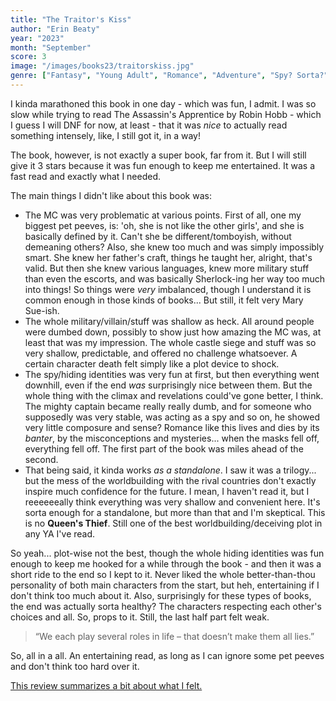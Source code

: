```yaml
---
title: "The Traitor's Kiss"
author: "Erin Beaty"
year: "2023"
month: "September"
score: 3
image: "/images/books23/traitorskiss.jpg"
genre: ["Fantasy", "Young Adult", "Romance", "Adventure", "Spy? Sorta?"]
---
```


I kinda marathoned this book in one day - which was fun, I admit. I was so slow while trying to read The Assassin's Apprentice by Robin Hobb - which I guess I will DNF for now, at least - that it was _nice_ to actually read something intensely, like, I still got it, in a way!

The book, however, is not exactly a super book, far from it. But I will still give it 3 stars because it was fun enough to keep me entertained. It was a fast read and exactly what I needed.

The main things I didn't like about this book was:

-   The MC was very problematic at various points. First of all, one my biggest pet peeves, is: 'oh, she is not like the other girls', and she is basically defined by it. Can't she be different/tomboyish, without demeaning others? Also, she knew too much and was simply impossibly smart. She knew her father's craft, things he taught her, alright, that's valid. But then she knew various languages, knew more military stuff than even the escorts, and was basically Sherlock-ing her way too much into things! So things were _very_ imbalanced, though I understand it is common enough in those kinds of books... But still, it felt very Mary Sue-ish.
-   The whole military/villain/stuff was shallow as heck. All around people were dumbed down, possibly to show just how amazing the MC was, at least that was my impression. The whole castle siege and stuff was so very shallow, predictable, and offered no challenge whatsoever. A certain character death felt simply like a plot device to shock.
-   The spy/hiding identities was very fun at first, but then everything went downhill, even if the end _was_ surprisingly nice between them. But the whole thing with the climax and revelations could've gone better, I think. The mighty captain became really really dumb, and for someone who supposedly was very stable, was acting as a spy and so on, he showed very little composure and sense? Romance like this lives and dies by its _banter_, by the misconceptions and mysteries... when the masks fell off, everything fell off. The first part of the book was miles ahead of the second.
-   That being said, it kinda works _as a standalone_. I saw it was a trilogy... but the mess of the worldbuilding with the rival countries don't exactly inspire much confidence for the future. I mean, I haven't read it, but I reeeeeeally think everything was very shallow and convenient here. It's sorta enough for a standalone, but more than that and I'm skeptical. This is no **Queen's Thief**. Still one of the best worldbuilding/deceiving plot in any YA I've read.

So yeah... plot-wise not the best, though the whole hiding identities was fun enough to keep me hooked for a while through the book - and then it was a short ride to the end so I kept to it. Never liked the whole better-than-thou personality of both main characters from the start, but heh, entertaining if I don't think too much about it. Also, surprisingly for these types of books, the end was actually sorta healthy? The characters respecting each other's choices and all. So, props to it. Still, the last half part felt weak.

> “We each play several roles in life – that doesn’t make them all lies.”

So, all in a all. An entertaining read, as long as I can ignore some pet peeves and don't think too hard over it.

[This review summarizes a bit about what I felt.](https://roulettereader.wordpress.com/2017/03/23/the-traitors-kiss-by-erin-beaty/)
